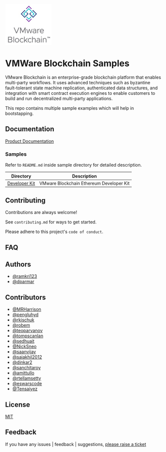<img src="./assets/vmware-blockchain-logo.jpg" width="150">


# VMWare Blockchain Samples

VMware Blockchain is an enterprise-grade blockchain platform that enables multi-party workflows. It uses advanced techniques such as byzantine fault-tolerant state machine replication, authenticated data structures, and integration with smart contract execution engines to enable customers to build and run decentralized multi-party applications.


This repo contains multiple sample examples which will help in bootstapping.



## Documentation

[Product Documentation](https://docs.vmware.com/en/VMware-Blockchain)

### Samples

Refer to `README.md` inside sample directory for detailed description.

| Directory | Description |
|-----------|-------------|
| [Developer Kit](https://github.com/vmware-samples/vmware-blockchain-samples/tree/master/vmware-blockchain-ethereum-developer-kit) | VMware Blockchain Ethereum Developer Kit|

  
## Contributing

Contributions are always welcome!

See `contributing.md` for ways to get started.

Please adhere to this project's `code of conduct`.


## FAQ

## Authors

- [@ramkri123](https://github.com/ramkri123)
- [@dparmar](https://github.com/dparmar)

## Contributors

- [@MRHarrison](https://github.com/MRHarrison)
- [@pengluhyd](https://github.com/pengluhyd)
- [@rkischuk](https://github.com/rkischuk)
- [@robem](https://github.com/robem)
- [@teoparvanov](https://github.com/teoparvanov)
- [@tompscanlan](https://github.com/tompscanlan)
- [@sedhuait](https://github.com/sedhuait)
- [@NickSneo](https://github.com/NickSneo)
- [@saanvijay](https://github.com/saanvijay)
- [@saiakhil2012](https://github.com/saiakhil2012)
- [@dinkar2](https://github.com/dinkar2)
- [@sanchitaroy](https://github.com/sanchitaroy)
- [@amittullo](https://github.com/amittullo)
- [@rtellamsetty](https://github.com/rtellamsetty)
- [@eswarscode](https://github.com/eswarscode)
- [@Tensaiyez](https://github.com/Tensaiyez)

## License

[MIT](https://choosealicense.com/licenses/mit/)


## Feedback

If you have any issues | feedback | suggestions, [please raise a ticket](https://github.com/vmware-samples/vmware-blockchain-samples/issues)

